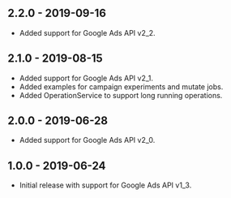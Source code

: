 ## 2.2.0 - 2019-09-16
*   Added support for Google Ads API v2_2.

## 2.1.0 - 2019-08-15
*   Added support for Google Ads API v2_1.
*   Added examples for campaign experiments and mutate jobs.
*   Added OperationService to support long running operations.

## 2.0.0 - 2019-06-28
*   Added support for Google Ads API v2_0.

## 1.0.0 - 2019-06-24
*   Initial release with support for Google Ads API v1_3.
